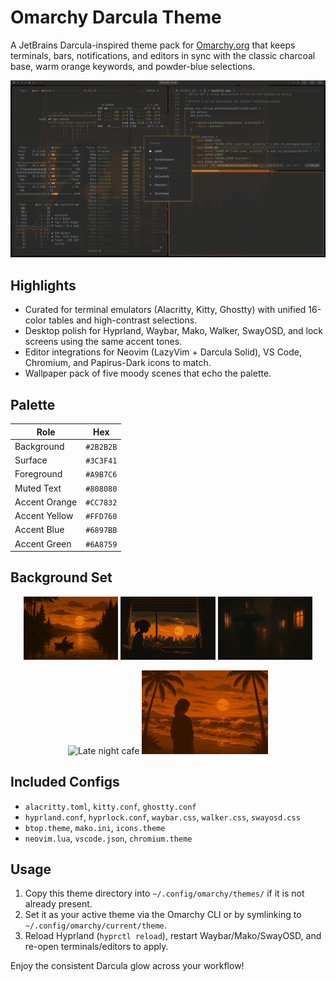 # Omarchy Darcula Theme

A JetBrains Darcula-inspired theme pack for [Omarchy.org](https://omarchy.org) that keeps terminals, bars, notifications, and editors in sync with the classic charcoal base, warm orange keywords, and powder-blue selections.

<p align="center">
  <img src="theme.png" alt="Darcula Theme preview" />
</p>

## Highlights
- Curated for terminal emulators (Alacritty, Kitty, Ghostty) with unified 16-color tables and high-contrast selections.
- Desktop polish for Hyprland, Waybar, Mako, Walker, SwayOSD, and lock screens using the same accent tones.
- Editor integrations for Neovim (LazyVim + Darcula Solid), VS Code, Chromium, and Papirus-Dark icons to match.
- Wallpaper pack of five moody scenes that echo the palette.

## Palette
| Role | Hex |
| --- | --- |
| Background | `#2B2B2B` |
| Surface | `#3C3F41` |
| Foreground | `#A9B7C6` |
| Muted Text | `#808080` |
| Accent Orange | `#CC7832` |
| Accent Yellow | `#FFD760` |
| Accent Blue | `#6897BB` |
| Accent Green | `#6A8759` |

## Background Set
<p align="center">
  <img src="backgrounds/1-fisher.png" alt="Fisher at dusk" width="30%" />
  <img src="backgrounds/2-readgirl.png" alt="Reading silhouette" width="30%" />
  <img src="backgrounds/3-dark-rain.png" alt="Neon rain" width="30%" />
</p>
<p align="center">
  <img src="backgrounds/4-café.png" alt="Late night cafe" width="40%" />
  <img src="backgrounds/5-beach.png" alt="Overcast shoreline" width="40%" />
</p>

## Included Configs
- `alacritty.toml`, `kitty.conf`, `ghostty.conf`
- `hyprland.conf`, `hyprlock.conf`, `waybar.css`, `walker.css`, `swayosd.css`
- `btop.theme`, `mako.ini`, `icons.theme`
- `neovim.lua`, `vscode.json`, `chromium.theme`

## Usage
1. Copy this theme directory into `~/.config/omarchy/themes/` if it is not already present.
2. Set it as your active theme via the Omarchy CLI or by symlinking to `~/.config/omarchy/current/theme`.
3. Reload Hyprland (`hyprctl reload`), restart Waybar/Mako/SwayOSD, and re-open terminals/editors to apply.

Enjoy the consistent Darcula glow across your workflow!
